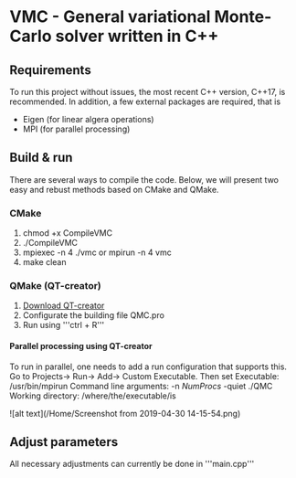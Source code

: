 # VMC - General variational Monte-Carlo solver written in C++

## Requirements
To run this project without issues, the most recent C++ version, C++17, is recommended. In addition, a few external packages are required, that is
- Eigen (for linear algera operations)
- MPI (for parallel processing)

## Build & run
There are several ways to compile the code. Below, we will present two easy and rebust methods based on CMake and QMake. 

### CMake
1. chmod +x CompileVMC
2. ./CompileVMC
3. mpiexec -n 4 ./vmc or mpirun -n 4 vmc
4. make clean

### QMake (QT-creator)
1. [Download QT-creator](https://www.qt.io/download-qt-installer?hsCtaTracking=9f6a2170-a938-42df-a8e2-a9f0b1d6cdce%7C6cb0de4f-9bb5-4778-ab02-bfb62735f3e5)
2. Configurate the building file QMC.pro
3. Run using '''ctrl + R'''

#### Parallel processing using QT-creator
To run in parallel, one needs to add a run configuration that supports this. Go to Projects-> Run-> Add-> Custom Executable. Then set
Executable: /usr/bin/mpirun
Command line arguments: -n _NumProcs_ -quiet ./QMC
Working directory: /where/the/executable/is

![alt text](/Home/Screenshot from 2019-04-30 14-15-54.png)


## Adjust parameters
All necessary adjustments can currently be done in '''main.cpp'''
